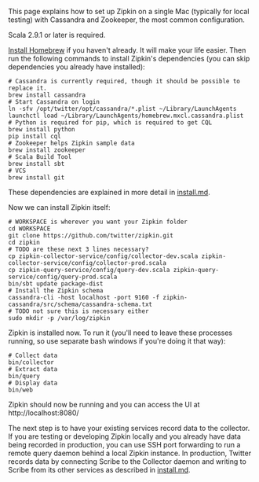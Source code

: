 This page explains how to set up Zipkin on a single Mac (typically for local
testing) with Cassandra and Zookeeper, the most common configuration.

Scala 2.9.1 or later is required.

[Install Homebrew](http://mxcl.github.io/homebrew/) if you haven't already. It
will make your life easier. Then run the following commands to install
Zipkin's dependencies (you can skip dependencies you already have installed):

    # Cassandra is currently required, though it should be possible to replace it.
    brew install cassandra
    # Start Cassandra on login
    ln -sfv /opt/twitter/opt/cassandra/*.plist ~/Library/LaunchAgents
    launchctl load ~/Library/LaunchAgents/homebrew.mxcl.cassandra.plist
    # Python is required for pip, which is required to get CQL
    brew install python
    pip install cql
    # Zookeeper helps Zipkin sample data
    brew install zookeeper
    # Scala Build Tool
    brew install sbt
    # VCS
    brew install git

These dependencies are explained in more detail in
[install.md](https://github.com/twitter/zipkin/blob/master/doc/install.md).

Now we can install Zipkin itself:

    # WORKSPACE is wherever you want your Zipkin folder
    cd WORKSPACE
    git clone https://github.com/twitter/zipkin.git
    cd zipkin
    # TODO are these next 3 lines necessary?
    cp zipkin-collector-service/config/collector-dev.scala zipkin-collector-service/config/collector-prod.scala
    cp zipkin-query-service/config/query-dev.scala zipkin-query-service/config/query-prod.scala
    bin/sbt update package-dist
    # Install the Zipkin schema
    cassandra-cli -host localhost -port 9160 -f zipkin-cassandra/src/schema/cassandra-schema.txt
    # TODO not sure this is necessary either
    sudo mkdir -p /var/log/zipkin

Zipkin is installed now. To run it (you'll need to leave these processes
running, so use separate bash windows if you're doing it that way):

    # Collect data
    bin/collector
    # Extract data
    bin/query
    # Display data
    bin/web

Zipkin should now be running and you can access the UI at http://localhost:8080/

The next step is to have your existing services record data to the collector.
If you are testing or developing Zipkin locally and you already have data being
recorded in production, you can use SSH port forwarding to run a remote query
daemon behind a local Zipkin instance. In production, Twitter records data by
connecting Scribe to the Collector daemon and writing to Scribe from its other
services as described in
[install.md](https://github.com/twitter/zipkin/blob/master/doc/install.md).